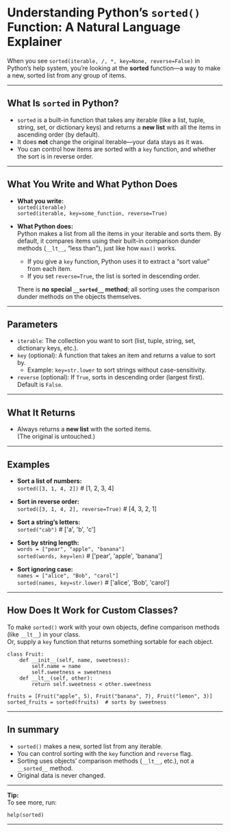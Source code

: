 # Understanding Python’s `sorted()` Function: A Natural Language Explainer

When you see `sorted(iterable, /, *, key=None, reverse=False)` in Python’s help system, you’re looking at the **sorted** function—a way to make a new, sorted list from any group of items.

---

## What Is `sorted` in Python?

- `sorted` is a built-in function that takes any iterable (like a list, tuple, string, set, or dictionary keys) and returns a **new list** with all the items in ascending order (by default).
- It does **not** change the original iterable—your data stays as it was.
- You can control how items are sorted with a `key` function, and whether the sort is in reverse order.

---

## What You Write and What Python Does

- **What you write:**  
    `sorted(iterable)`  
    `sorted(iterable, key=some_function, reverse=True)`

- **What Python does:**  
    Python makes a list from all the items in your iterable and sorts them.
    By default, it compares items using their built-in comparison dunder methods (`__lt__`, “less than”), just like how `max()` works.
    - If you give a `key` function, Python uses it to extract a “sort value” from each item.
    - If you set `reverse=True`, the list is sorted in descending order.

    There is **no special `__sorted__` method**; all sorting uses the comparison dunder methods on the objects themselves.

---

## Parameters

- `iterable`: The collection you want to sort (list, tuple, string, set, dictionary keys, etc.).
- `key` (optional): A function that takes an item and returns a value to sort by.
    - Example: `key=str.lower` to sort strings without case-sensitivity.
- `reverse` (optional): If `True`, sorts in descending order (largest first). Default is `False`.

---

## What It Returns

- Always returns a **new list** with the sorted items.  
  (The original is untouched.)

---

## Examples

- **Sort a list of numbers:**  
      `sorted([3, 1, 4, 2])`             # [1, 2, 3, 4]

- **Sort in reverse order:**  
      `sorted([3, 1, 4, 2], reverse=True)`   # [4, 3, 2, 1]

- **Sort a string’s letters:**  
      `sorted("cab")`                    # ['a', 'b', 'c']

- **Sort by string length:**  
      `words = ["pear", "apple", "banana"]`  
      `sorted(words, key=len)`           # ['pear', 'apple', 'banana']

- **Sort ignoring case:**  
      `names = ["alice", "Bob", "carol"]`  
      `sorted(names, key=str.lower)`     # ['alice', 'Bob', 'carol']

---

## How Does It Work for Custom Classes?

To make `sorted()` work with your own objects, define comparison methods (like `__lt__`) in your class.  
Or, supply a `key` function that returns something sortable for each object.

    class Fruit:
        def __init__(self, name, sweetness):
            self.name = name
            self.sweetness = sweetness
        def __lt__(self, other):
            return self.sweetness < other.sweetness

    fruits = [Fruit("apple", 5), Fruit("banana", 7), Fruit("lemon", 3)]
    sorted_fruits = sorted(fruits)  # sorts by sweetness

---

## In summary

- `sorted()` makes a new, sorted list from any iterable.
- You can control sorting with the `key` function and `reverse` flag.
- Sorting uses objects’ comparison methods (`__lt__`, etc.), not a `__sorted__` method.
- Original data is never changed.

---

**Tip:**  
To see more, run:

    help(sorted)

---
